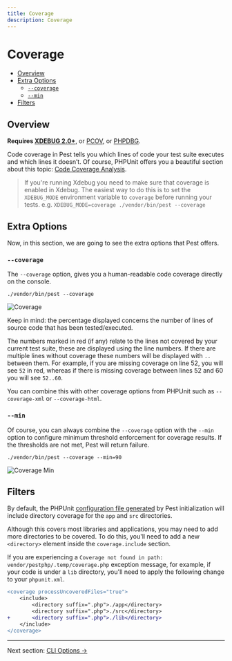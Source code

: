 ```yaml
---
title: Coverage
description: Coverage
---
```


# Coverage

- [Overview](#overview)
- [Extra Options](#extra-options)
    - [`--coverage`](#coverage)
    - [`--min`](#min)
- [Filters](#filters)

<a name="overview"></a>
## Overview

**Requires [XDEBUG 2.0+](https://xdebug.org/docs/install/)**, or [PCOV](https://github.com/krakjoe/pcov), or [PHPDBG](https://www.php.net/manual/en/book.phpdbg.php).

Code coverage in Pest tells you which lines of code your test
suite executes and which lines it doesn’t. Of course, PHPUnit
offers you a beautiful section about this topic: [Code Coverage Analysis](https://phpunit.readthedocs.io/en/9.5/code-coverage-analysis.html).

> If you're running Xdebug you need to make sure that coverage is enabled in Xdebug. The easiest way to do this is to set the `XDEBUG_MODE` environment
> variable to `coverage` before running your tests.
> e.g. `XDEBUG_MODE=coverage ./vendor/bin/pest --coverage`
 
<a name="extra-options"></a>
## Extra Options

Now, in this section, we are going to see the extra options that Pest offers.

<a name="coverage"></a>
### `--coverage`

The `--coverage` option, gives you a human-readable code coverage
directly on the console.

```
./vendor/bin/pest --coverage
```

![Coverage](/assets/img/coverage.png)

Keep in mind: the percentage displayed concerns the number of lines
of source code that has been tested/executed.

The numbers marked in red (if any) relate to the lines not covered by your current test suite, these are displayed using the line numbers. If there are multiple lines without coverage these numbers will be displayed with `..` between them. For example, if you are missing coverage on line 52, you will see `52` in red, whereas if there is missing coverage between lines 52 and 60 you will see `52..60`.

You can combine this with other coverage options from PHPUnit such as `--coverage-xml` or `--coverage-html`.

<a name="min"></a>
### `--min`

Of course, you can always combine the `--coverage` option
with the `--min` option to configure minimum threshold enforcement
for coverage results. If the thresholds are not met, Pest will return failure.

```
./vendor/bin/pest --coverage --min=90
```

![Coverage Min](/assets/img/coverage-min.png)

<a name="filters"></a>
## Filters

By default, the PHPUnit [configuration file generated](https://github.com/pestphp/pest/blob/master/stubs/init/phpunit.xml) by Pest initialization will include directory coverage for the `app` and `src` directories.

Although this covers most libraries and applications, you may need to add more directories to be covered. To do this, you'll need to add a new `<directory>` element inside the `coverage.include` section.

If you are experiencing a `Coverage not found in path: vendor/pestphp/.temp/coverage.php` exception message, for example, if your code is under a `lib` directory, you'll need to apply the following change to your `phpunit.xml`.

```diff
<coverage processUncoveredFiles="true">
    <include>
        <directory suffix=".php">./app</directory>
        <directory suffix=".php">./src</directory>
+       <directory suffix=".php">./lib</directory>
    </include>
</coverage>
```

---

Next section: [CLI Options →](/docs/cli-options)
